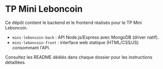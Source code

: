 # TP Mini Leboncoin

Ce dépôt contient le backend et le frontend réalisés pour le TP Mini Leboncoin.

- `mini-leboncoin-back` : API Node.js/Express avec MongoDB (driver natif).
- `mini-leboncoin-front` : interface web statique (HTML/CSS/JS) consommant l'API.

Consultez les README dédiés dans chaque dossier pour les instructions détaillées.
